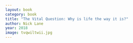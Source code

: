 ```yaml
---
layout: book
category: book
title: "The Vital Question: Why is life the way it is?"
author: Nick Lane
year: 2018
image: tvqwiltwii.jpg
---
```

